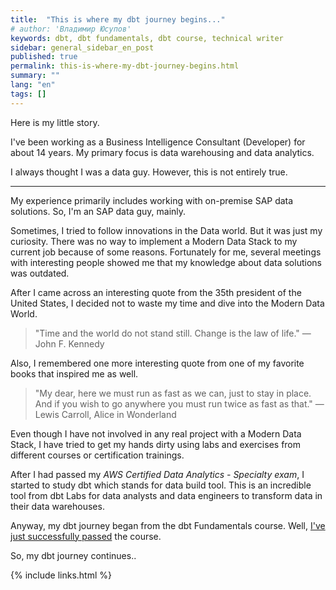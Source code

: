```yaml
---
title:  "This is where my dbt journey begins..."
# author: 'Владимир Юсупов'
keywords: dbt, dbt fundamentals, dbt course, technical writer
sidebar: general_sidebar_en_post
published: true
permalink: this-is-where-my-dbt-journey-begins.html
summary: ""
lang: "en"
tags: []
---
```


Here is my little story.

I've been working as a Business Intelligence Consultant (Developer) for about 14 years. My primary focus is data warehousing and data analytics.

I always thought I was a data guy. However, this is not entirely true.

***

My experience primarily includes working with on-premise SAP data solutions. So, I'm an SAP data guy, mainly.

Sometimes, I tried to follow innovations in the Data world. But it was just my curiosity. There was no way to implement a Modern Data Stack to my current job because of some reasons.
Fortunately for me, several meetings with interesting people showed me that my knowledge about data solutions was outdated.

After I came across an interesting quote from the 35th president of the United States, I decided not to waste my time and dive into the Modern Data World.

> "Time and the world do not stand still. Change is the law of life." ― John F. Kennedy

Also, I remembered one more interesting quote from one of my favorite books that inspired me as well.

> "My dear, here we must run as fast as we can, just to stay in place. And if you wish to go anywhere you must run twice as fast as that." ― Lewis Carroll, Alice in Wonderland

Even though I have not involved in any real project with a Modern Data Stack, I have tried to get my hands dirty using labs and exercises from different courses or certification trainings.

After I had passed my *AWS Certified Data Analytics - Specialty exam*, I started to study dbt which stands for data build tool. This is an incredible tool from dbt Labs for data analysts and data engineers to transform data in their data warehouses.

Anyway, my dbt journey began from the dbt Fundamentals course. Well, [I've just successfully passed](https://www.credential.net/30135104-44b3-4b7c-8dfb-0f08cb794c41) the course.

So, my dbt journey continues..

{% include links.html %}
